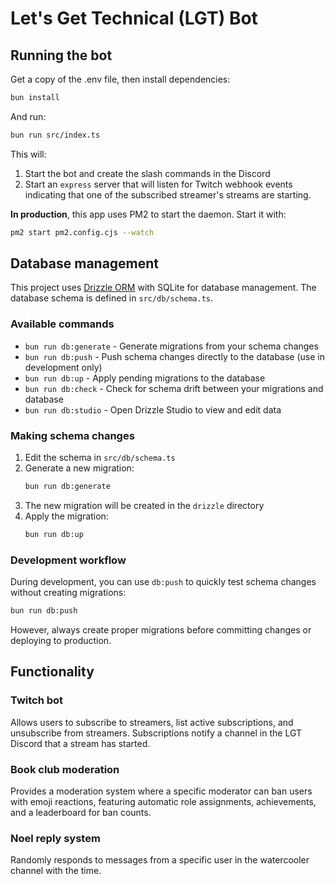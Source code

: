 # Let's Get Technical (LGT) Bot

## Running the bot

Get a copy of the .env file, then install dependencies:

```bash
bun install
```

And run:

```bash
bun run src/index.ts
```

This will:

1. Start the bot and create the slash commands in the Discord
2. Start an `express` server that will listen for Twitch webhook events indicating that one of the subscribed streamer's streams are starting.

**In production**, this app uses PM2 to start the daemon. Start it with:

```bash
pm2 start pm2.config.cjs --watch
```

## Database management

This project uses [Drizzle ORM](https://orm.drizzle.team) with SQLite for database management. The database schema is defined in `src/db/schema.ts`.

### Available commands

- `bun run db:generate` - Generate migrations from your schema changes
- `bun run db:push` - Push schema changes directly to the database (use in development only)
- `bun run db:up` - Apply pending migrations to the database
- `bun run db:check` - Check for schema drift between your migrations and database
- `bun run db:studio` - Open Drizzle Studio to view and edit data

### Making schema changes

1. Edit the schema in `src/db/schema.ts`
2. Generate a new migration:
   ```bash
   bun run db:generate
   ```
3. The new migration will be created in the `drizzle` directory
4. Apply the migration:
   ```bash
   bun run db:up
   ```

### Development workflow

During development, you can use `db:push` to quickly test schema changes without creating migrations:

```bash
bun run db:push
```

However, always create proper migrations before committing changes or deploying to production.

## Functionality

### Twitch bot

Allows users to subscribe to streamers, list active subscriptions, and unsubscribe from streamers. Subscriptions notify a channel in the LGT Discord that a stream has started.

### Book club moderation

Provides a moderation system where a specific moderator can ban users with emoji reactions, featuring automatic role assignments, achievements, and a leaderboard for ban counts.

### Noel reply system

Randomly responds to messages from a specific user in the watercooler channel with the time.
